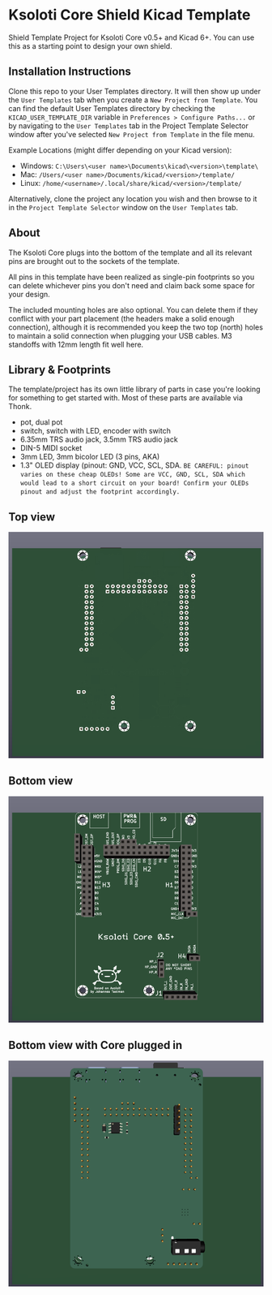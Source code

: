 # Ksoloti Core Shield Kicad Template

Shield Template Project for Ksoloti Core v0.5+ and Kicad 6+. You can use this as a starting point to design your own shield.

## Installation Instructions

Clone this repo to your User Templates directory. It will then show up under the `User Templates` tab when you create a `New Project from Template`. You can find the default User Templates directory by checking the `KICAD_USER_TEMPLATE_DIR` variable in `Preferences > Configure Paths...` or by navigating to the `User Templates` tab in the Project Template Selector window after you've selected `New Project from Template` in the file menu.

Example Locations (might differ depending on your Kicad version):
 * Windows: `C:\Users\<user name>\Documents\kicad\<version>\template\`
 * Mac: `/Users/<user name>/Documents/kicad/<version>/template/`
 * Linux: `/home/<username>/.local/share/kicad/<version>/template/`

Alternatively, clone the project any location you wish and then browse to it in the `Project Template Selector` window on the `User Templates` tab. 

## About

The Ksoloti Core plugs into the bottom of the template and all its relevant pins are brought out to the sockets of the template.

All pins in this template have been realized as single-pin footprints so you can delete whichever pins you don't need and claim back some space for your design.

The included mounting holes are also optional. You can delete them if they conflict with your part placement (the headers make a solid enough connection), although it is recommended you keep the two top (north) holes to maintain a solid connection when plugging your USB cables. M3 standoffs with 12mm length fit well here.

## Library & Footprints

The template/project has its own little library of parts in case you're looking for something to get started with. Most of these parts are available via Thonk.
* pot, dual pot
* switch, switch with LED, encoder with switch
* 6.35mm TRS audio jack, 3.5mm TRS audio jack
* DIN-5 MIDI socket
* 3mm LED, 3mm bicolor LED (3 pins, AKA)
* 1.3" OLED display (pinout: GND, VCC, SCL, SDA. `BE CAREFUL: pinout varies on these cheap OLEDs! Some are VCC, GND, SCL, SDA which would lead to a short circuit on your board! Confirm your OLEDs pinout and adjust the footprint accordingly.`

## Top view

![ksoloti_shield_template_top.png](/meta/ksoloti_shield_template_top.png)

## Bottom view

![ksoloti_shield_template_bottom.png](/meta/ksoloti_shield_template_bottom.png)

## Bottom view with Core plugged in

![ksoloti_shield_template_bottom_3d.png](/meta/ksoloti_shield_template_bottom_3d.png)
